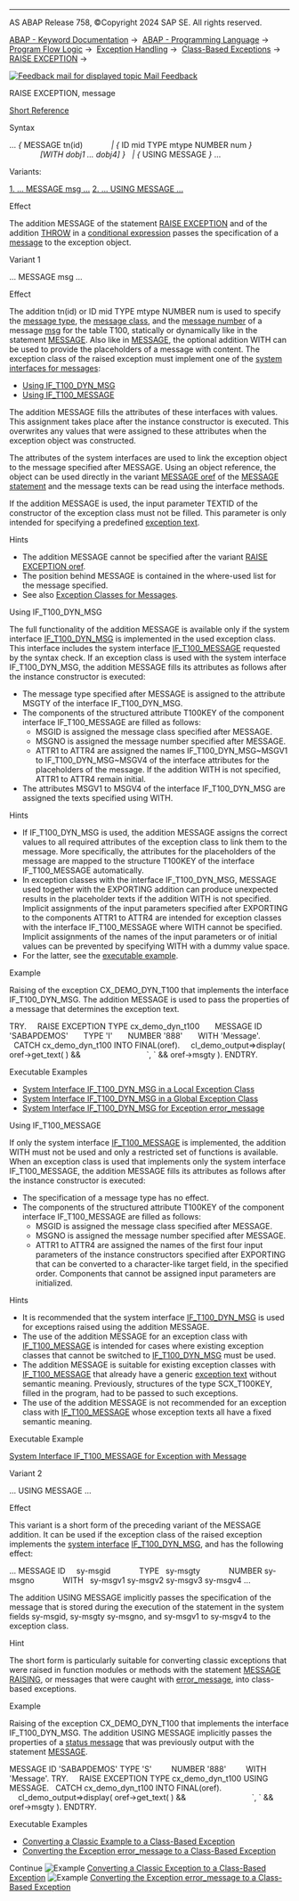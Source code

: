   

* * *

AS ABAP Release 758, ©Copyright 2024 SAP SE. All rights reserved.

[ABAP - Keyword Documentation](https://help.sap.com/doc/abapdocu_latest_index_htm/latest/en-US/abenabap.htm) →  [ABAP - Programming Language](https://help.sap.com/doc/abapdocu_latest_index_htm/latest/en-US/abenabap_reference.htm) →  [Program Flow Logic](https://help.sap.com/doc/abapdocu_latest_index_htm/latest/en-US/abenabap_flow_logic.htm) →  [Exception Handling](https://help.sap.com/doc/abapdocu_latest_index_htm/latest/en-US/abenabap_exceptions.htm) →  [Class-Based Exceptions](https://help.sap.com/doc/abapdocu_latest_index_htm/latest/en-US/abenexceptions.htm) →  [RAISE EXCEPTION](https://help.sap.com/doc/abapdocu_latest_index_htm/latest/en-US/abapraise_exception_class.htm) → 

 [![](Mail.gif?object=Mail.gif "Feedback mail for displayed topic") Mail Feedback](mailto:f1_help@sap.com?subject=Feedback%20on%20ABAP%20Documentation&body=Document:%20RAISE%20EXCEPTION%2C%20message%2C%20ABAPRAISE_EXCEPTION_MESSAGE%2C%20758%0D%0A%0D%0AError:%0D%0A%0D%0A%0D%0A%0D%0ASuggestion%20for%20improvement:)

RAISE EXCEPTION, message

[Short Reference](https://help.sap.com/doc/abapdocu_latest_index_htm/latest/en-US/abapraise_exception_shortref.htm)

Syntax

... *{* MESSAGE tn(id)
            *|* *{* ID mid TYPE mtype NUMBER num *}*
              *\[*WITH dobj1 ... dobj4*\]* *}*
  *|* *{* USING MESSAGE *}* ...

Variants:

[1\. ... MESSAGE msg ...](#!ABAP_VARIANT_1@1@)
[2\. ... USING MESSAGE ...](#!ABAP_VARIANT_2@2@)

Effect

The addition MESSAGE of the statement [RAISE EXCEPTION](https://help.sap.com/doc/abapdocu_latest_index_htm/latest/en-US/abapraise_exception_class.htm) and of the addition [THROW](https://help.sap.com/doc/abapdocu_latest_index_htm/latest/en-US/abenconditional_expression_result.htm) in a [conditional expression](https://help.sap.com/doc/abapdocu_latest_index_htm/latest/en-US/abenconditional_expressions.htm) passes the specification of a [message](https://help.sap.com/doc/abapdocu_latest_index_htm/latest/en-US/abenmessage_glosry.htm "Glossary Entry") to the exception object.

Variant 1   

... MESSAGE msg ...

Effect

The addition tn(id) or ID mid TYPE mtype NUMBER num is used to specify the [message type](https://help.sap.com/doc/abapdocu_latest_index_htm/latest/en-US/abenmessage_type_glosry.htm "Glossary Entry"), the [message class](https://help.sap.com/doc/abapdocu_latest_index_htm/latest/en-US/abenmessage_class_glosry.htm "Glossary Entry"), and the [message number](https://help.sap.com/doc/abapdocu_latest_index_htm/latest/en-US/abenmessage_number_glosry.htm "Glossary Entry") of a message [msg](https://help.sap.com/doc/abapdocu_latest_index_htm/latest/en-US/abapmessage_msg.htm) for the table T100, statically or dynamically like in the statement [MESSAGE](https://help.sap.com/doc/abapdocu_latest_index_htm/latest/en-US/abapmessage.htm). Also like in [MESSAGE](https://help.sap.com/doc/abapdocu_latest_index_htm/latest/en-US/abapmessage.htm), the optional addition WITH can be used to provide the placeholders of a message with content. The exception class of the raised exception must implement one of the [system interfaces for messages](https://help.sap.com/doc/abapdocu_latest_index_htm/latest/en-US/abenmessage_interfaces.htm):

-   [Using IF\_T100\_DYN\_MSG](#@@ITOC@@ABAPRAISE_EXCEPTION_MESSAGE_1)
-   [Using IF\_T100\_MESSAGE](#@@ITOC@@ABAPRAISE_EXCEPTION_MESSAGE_2)

The addition MESSAGE fills the attributes of these interfaces with values. This assignment takes place after the instance constructor is executed. This overwrites any values that were assigned to these attributes when the exception object was constructed.

The attributes of the system interfaces are used to link the exception object to the message specified after MESSAGE. Using an object reference, the object can be used directly in the variant [MESSAGE oref](https://help.sap.com/doc/abapdocu_latest_index_htm/latest/en-US/abapmessage_msg.htm) of the [MESSAGE statement](https://help.sap.com/doc/abapdocu_latest_index_htm/latest/en-US/abapmessage.htm) and the message texts can be read using the interface methods.

If the addition MESSAGE is used, the input parameter TEXTID of the constructor of the exception class must not be filled. This parameter is only intended for specifying a predefined [exception text](https://help.sap.com/doc/abapdocu_latest_index_htm/latest/en-US/abenexception_texts.htm).

Hints

-   The addition MESSAGE cannot be specified after the variant [RAISE EXCEPTION oref](https://help.sap.com/doc/abapdocu_latest_index_htm/latest/en-US/abapraise_exception_class.htm).
-   The position behind MESSAGE is contained in the where-used list for the message specified.
-   See also [Exception Classes for Messages](https://help.sap.com/doc/abapdocu_latest_index_htm/latest/en-US/abenmessage_exceptions.htm).

Using IF\_T100\_DYN\_MSG   

The full functionality of the addition MESSAGE is available only if the system interface [IF\_T100\_DYN\_MSG](https://help.sap.com/doc/abapdocu_latest_index_htm/latest/en-US/abenif_t100_dyn_msg.htm) is implemented in the used exception class. This interface includes the system interface [IF\_T100\_MESSAGE](https://help.sap.com/doc/abapdocu_latest_index_htm/latest/en-US/abenif_t100_message.htm) requested by the syntax check. If an exception class is used with the system interface IF\_T100\_DYN\_MSG, the addition MESSAGE fills its attributes as follows after the instance constructor is executed:

-   The message type specified after MESSAGE is assigned to the attribute MSGTY of the interface IF\_T100\_DYN\_MSG.
-   The components of the structured attribute T100KEY of the component interface IF\_T100\_MESSAGE are filled as follows:
    -   MSGID is assigned the message class specified after MESSAGE.
    -   MSGNO is assigned the message number specified after MESSAGE.
    -   ATTR1 to ATTR4 are assigned the names IF\_T100\_DYN\_MSG~MSGV1 to IF\_T100\_DYN\_MSG~MSGV4 of the interface attributes for the placeholders of the message. If the addition WITH is not specified, ATTR1 to ATTR4 remain initial.
-   The attributes MSGV1 to MSGV4 of the interface IF\_T100\_DYN\_MSG are assigned the texts specified using WITH.

Hints

-   If IF\_T100\_DYN\_MSG is used, the addition MESSAGE assigns the correct values to all required attributes of the exception class to link them to the message. More specifically, the attributes for the placeholders of the message are mapped to the structure T100KEY of the interface IF\_T100\_MESSAGE automatically.
-   In exception classes with the interface IF\_T100\_DYN\_MSG, MESSAGE used together with the EXPORTING addition can produce unexpected results in the placeholder texts if the addition WITH is not specified. Implicit assignments of the input parameters specified after EXPORTING to the components ATTR1 to ATTR4 are intended for exception classes with the interface IF\_T100\_MESSAGE where WITH cannot be specified. Implicit assignments of the names of the input parameters or of initial values can be prevented by specifying WITH with a dummy value space.
-   For the latter, see the [executable example](https://help.sap.com/doc/abapdocu_latest_index_htm/latest/en-US/abenmessage_interface_reuse_abexa.htm).

Example

Raising of the exception CX\_DEMO\_DYN\_T100 that implements the interface IF\_T100\_DYN\_MSG. The addition MESSAGE is used to pass the properties of a message that determines the exception text.

TRY.
    RAISE EXCEPTION TYPE cx\_demo\_dyn\_t100
      MESSAGE ID 'SABAPDEMOS'
      TYPE 'I'
      NUMBER '888'
      WITH 'Message'.
  CATCH cx\_demo\_dyn\_t100 INTO FINAL(oref).
    cl\_demo\_output=>display( oref->get\_text( ) &&
                             \`, \` && oref->msgty ).
ENDTRY.

Executable Examples

-   [System Interface IF\_T100\_DYN\_MSG in a Local Exception Class](https://help.sap.com/doc/abapdocu_latest_index_htm/latest/en-US/abenraise_message_abexa.htm)
-   [System Interface IF\_T100\_DYN\_MSG in a Global Exception Class](https://help.sap.com/doc/abapdocu_latest_index_htm/latest/en-US/abenraise_message_global_abexa.htm)
-   [System Interface IF\_T100\_DYN\_MSG for Exception error\_message](https://help.sap.com/doc/abapdocu_latest_index_htm/latest/en-US/abenraise_error_message_abexa.htm)

Using IF\_T100\_MESSAGE   

If only the system interface [IF\_T100\_MESSAGE](https://help.sap.com/doc/abapdocu_latest_index_htm/latest/en-US/abenif_t100_message.htm) is implemented, the addition WITH must not be used and only a restricted set of functions is available. When an exception class is used that implements only the system interface IF\_T100\_MESSAGE, the addition MESSAGE fills its attributes as follows after the instance constructor is executed:

-   The specification of a message type has no effect.
-   The components of the structured attribute T100KEY of the component interface IF\_T100\_MESSAGE are filled as follows:
    -   MSGID is assigned the message class specified after MESSAGE.
    -   MSGNO is assigned the message number specified after MESSAGE.
    -   ATTR1 to ATTR4 are assigned the names of the first four input parameters of the instance constructors specified after EXPORTING that can be converted to a character-like target field, in the specified order. Components that cannot be assigned input parameters are initialized.

Hints

-   It is recommended that the system interface [IF\_T100\_DYN\_MSG](https://help.sap.com/doc/abapdocu_latest_index_htm/latest/en-US/abenif_t100_dyn_msg.htm) is used for exceptions raised using the addition MESSAGE.
-   The use of the addition MESSAGE for an exception class with [IF\_T100\_MESSAGE](https://help.sap.com/doc/abapdocu_latest_index_htm/latest/en-US/abenif_t100_message.htm) is intended for cases where existing exception classes that cannot be switched to [IF\_T100\_DYN\_MSG](https://help.sap.com/doc/abapdocu_latest_index_htm/latest/en-US/abenif_t100_dyn_msg.htm) must be used.
-   The addition MESSAGE is suitable for existing exception classes with [IF\_T100\_MESSAGE](https://help.sap.com/doc/abapdocu_latest_index_htm/latest/en-US/abenif_t100_message.htm) that already have a generic [exception text](https://help.sap.com/doc/abapdocu_latest_index_htm/latest/en-US/abenexception_texts.htm) without semantic meaning. Previously, structures of the type SCX\_T100KEY, filled in the program, had to be passed to such exceptions.
-   The use of the addition MESSAGE is not recommended for an exception class with [IF\_T100\_MESSAGE](https://help.sap.com/doc/abapdocu_latest_index_htm/latest/en-US/abenif_t100_message.htm) whose exception texts all have a fixed semantic meaning.

Executable Example

[System Interface IF\_T100\_MESSAGE for Exception with Message](https://help.sap.com/doc/abapdocu_latest_index_htm/latest/en-US/abenmessage_interface_reuse_abexa.htm)

Variant 2   

... USING MESSAGE ...

Effect

This variant is a short form of the preceding variant of the MESSAGE addition. It can be used if the exception class of the raised exception implements the [system interface](https://help.sap.com/doc/abapdocu_latest_index_htm/latest/en-US/abenmessage_interfaces.htm) [IF\_T100\_DYN\_MSG](https://help.sap.com/doc/abapdocu_latest_index_htm/latest/en-US/abenif_t100_dyn_msg.htm), and has the following effect:

... MESSAGE ID     sy-msgid
            TYPE   sy-msgty
            NUMBER sy-msgno
            WITH   sy-msgv1 sy-msgv2 sy-msgv3 sy-msgv4 ...

The addition USING MESSAGE implicitly passes the specification of the message that is stored during the execution of the statement in the system fields sy-msgid, sy-msgty sy-msgno, and sy-msgv1 to sy-msgv4 to the exception class.

Hint

The short form is particularly suitable for converting classic exceptions that were raised in function modules or methods with the statement [MESSAGE RAISING](https://help.sap.com/doc/abapdocu_latest_index_htm/latest/en-US/abapmessage_raising.htm), or messages that were caught with [error\_message](https://help.sap.com/doc/abapdocu_latest_index_htm/latest/en-US/abapcall_function_parameter.htm), into class-based exceptions.

Example

Raising of the exception CX\_DEMO\_DYN\_T100 that implements the interface IF\_T100\_DYN\_MSG. The addition USING MESSAGE implicitly passes the properties of a [status message](https://help.sap.com/doc/abapdocu_latest_index_htm/latest/en-US/abenstatus_message_glosry.htm "Glossary Entry") that was previously output with the statement [MESSAGE](https://help.sap.com/doc/abapdocu_latest_index_htm/latest/en-US/abapmessage.htm).

MESSAGE ID 'SABAPDEMOS' TYPE 'S'
        NUMBER '888'
        WITH 'Message'.
TRY.
    RAISE EXCEPTION TYPE cx\_demo\_dyn\_t100 USING MESSAGE.
  CATCH cx\_demo\_dyn\_t100 INTO FINAL(oref).
    cl\_demo\_output=>display( oref->get\_text( ) &&
                             \`, \` && oref->msgty ).
ENDTRY.

Executable Examples

-   [Converting a Classic Example to a Class-Based Exception](https://help.sap.com/doc/abapdocu_latest_index_htm/latest/en-US/abenraise_message_glbl_shrt_abexa.htm)
-   [Converting the Exception error\_message to a Class-Based Exception](https://help.sap.com/doc/abapdocu_latest_index_htm/latest/en-US/abenraise_error_message_shrt_abexa.htm)

Continue
![Example](exa.gif "Example") [Converting a Classic Exception to a Class-Based Exception](https://help.sap.com/doc/abapdocu_latest_index_htm/latest/en-US/abenraise_message_glbl_shrt_abexa.htm)
![Example](exa.gif "Example") [Converting the Exception error\_message to a Class-Based Exception](https://help.sap.com/doc/abapdocu_latest_index_htm/latest/en-US/abenraise_error_message_shrt_abexa.htm)